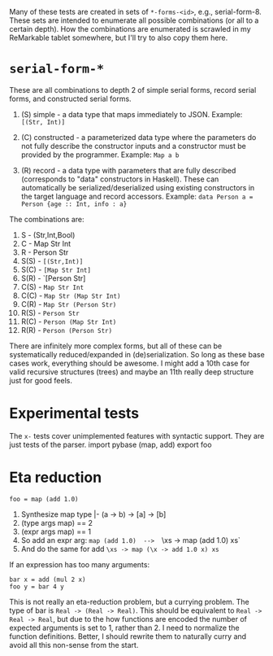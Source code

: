 Many of these tests are created in sets of `*-forms-<id>`, e.g., serial-form-8.
These sets are intended to enumerate all possible combinations (or all to a
certain depth). How the combinations are enumerated is scrawled in my
ReMarkable tablet somewhere, but I'll try to also copy them here.

# `serial-form-*`

These are all combinations to depth 2 of simple serial forms, record serial
forms, and constructed serial forms.

 1. (S) simple - a data type that maps immediately to JSON. Example: `[(Str, Int)]`

 2. (C) constructed - a parameterized data type where the parameters do not
    fully describe the constructor inputs and a constructor must be provided by
    the programmer. Example: `Map a b`

 3. (R) record - a data type with parameters that are fully described
    (corresponds to "data" constructors in Haskell). These can automatically be
    serialized/deserialized using existing constructors in the target language
    and record accessors. Example: `data Person a = Person {age :: Int, info : a}`

The combinations are:

 1.  S - (Str,Int,Bool)
 2.  C - Map Str Int
 3.  R - Person Str
 4.  S(S) - `[(Str,Int)]`
 5.  S(C) - `[Map Str Int]`
 6.  S(R) - `[Person Str]
 7.  C(S) - `Map Str Int`
 8.  C(C) - `Map Str (Map Str Int)`
 9.  C(R) - `Map Str (Person Str)`
 10. R(S) - `Person Str`
 11. R(C) - `Person (Map Str Int)` 
 12. R(R) - `Person (Person Str)`

There are infinitely more complex forms, but all of these can be systematically
reduced/expanded in (de)serialization. So long as these base cases work,
everything should be awesome. I might add a 10th case for valid recursive
structures (trees) and maybe an 11th really deep structure just for good feels.

# Experimental tests

The `x-` tests cover unimplemented features with syntactic support. They are
just tests of the parser.
import pybase (map, add)
export foo

# Eta reduction

```
foo = map (add 1.0)
```

 1. Synthesize map type |- (a -> b) -> [a] -> [b]
 2. (type args map) == 2
 3. (expr args map) == 1
 4. So add an expr arg:
       `map (add 1.0)  -->  `\xs -> map (add 1.0) xs`
 5. And do the same for add
       `\xs -> map (\x -> add 1.0 x) xs`


If an expression has too many arguments:

```
bar x = add (mul 2 x)
foo y = bar 4 y 
```

This is not really an eta-reduction problem, but a currying problem. The type of
bar is `Real -> (Real -> Real)`. This should be equivalent to `Real -> Real ->
Real`, but due to the how functions are encoded the number of expected arguments
is set to 1, rather than 2. I need to normalize the function definitions.
Better, I should rewrite them to naturally curry and avoid all this non-sense
from the start.
